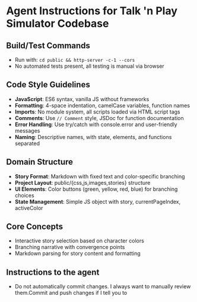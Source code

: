 # Agent Instructions for Talk 'n Play Simulator Codebase

## Build/Test Commands
- Run with: `cd public && http-server -c-1 --cors`
- No automated tests present, all testing is manual via browser

## Code Style Guidelines
- **JavaScript**: ES6 syntax, vanilla JS without frameworks
- **Formatting**: 4-space indentation, camelCase variables, function names
- **Imports**: No module system, all scripts loaded via HTML script tags
- **Comments**: Use `// Comment` style, JSDoc for function documentation
- **Error Handling**: Use try/catch with console.error and user-friendly messages
- **Naming**: Descriptive names, with state, elements, and functions separated

## Domain Structure
- **Story Format**: Markdown with fixed text and color-specific branching
- **Project Layout**: public/{css,js,images,stories} structure
- **UI Elements**: Color buttons (green, yellow, red, blue) for branching choices
- **State Management**: Simple JS object with story, currentPageIndex, activeColor

## Core Concepts
- Interactive story selection based on character colors
- Branching narrative with convergence points
- Markdown parsing for story content and formatting

## Instructions to the agent
- Do not automatically commit changes. I always want to manually review them.Commit and push changes if I tell you to